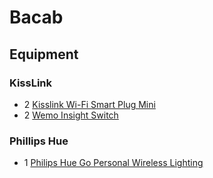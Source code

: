 # Bacab

## Equipment

### KissLink

- 2 [Kisslink Wi-Fi Smart Plug Mini](https://www.amazon.com.mx/gp/product/B06XKB6P72)
- 2 [Wemo Insight Switch](https://www.amazon.com.mx/gp/product/B01DBXNYCS)

### Phillips Hue

- 1 [Philips Hue Go Personal Wireless Lighting](https://www.amazon.com.mx/gp/product/B00UVHAC1O)
